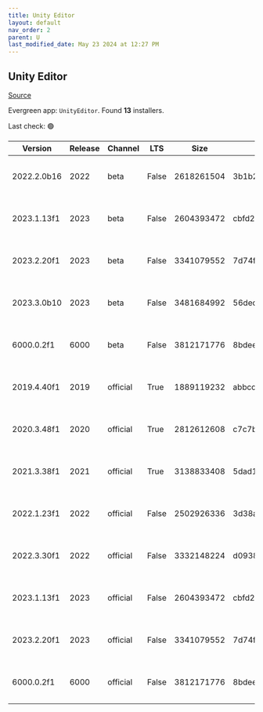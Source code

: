 ```yaml
---
title: Unity Editor
layout: default
nav_order: 2
parent: U
last_modified_date: May 23 2024 at 12:27 PM
---
```


## Unity Editor

[Source](https://unity.com/download)

Evergreen app: `UnityEditor`. Found **13** installers.

Last check: 🟢

| Version     | Release | Channel  | LTS   | Size       | Checksum                         | Type | URI                                                                                                                                                                                                                              |
| ----------- | ------- | -------- | ----- | ---------- | -------------------------------- | ---- | -------------------------------------------------------------------------------------------------------------------------------------------------------------------------------------------------------------------------------- |
| 2022.2.0b16 | 2022    | beta     | False | 2618261504 | 3b1b23d9ba1e50d02d00e7e0b05e8e77 | exe  | [https://beta.unity3d.com/download/3c3b3e6cd1d7/Windows64EditorInstaller/UnitySetup64-2022.2.0b16.exe](https://beta.unity3d.com/download/3c3b3e6cd1d7/Windows64EditorInstaller/UnitySetup64-2022.2.0b16.exe)                     |
| 2023.1.13f1 | 2023    | beta     | False | 2604393472 | cbfd25e0f43d52e95639b5e8cc8fb7f3 | exe  | [https://beta.unity3d.com/download/ffeab063bb93/Windows64EditorInstaller/UnitySetup64-2023.1.13f1.exe](https://beta.unity3d.com/download/ffeab063bb93/Windows64EditorInstaller/UnitySetup64-2023.1.13f1.exe)                     |
| 2023.2.20f1 | 2023    | beta     | False | 3341079552 | 7d74fd91acb564e4867b2b72c06ef90f | exe  | [https://beta.unity3d.com/download/0e25a174756c/Windows64EditorInstaller/UnitySetup64-2023.2.20f1.exe](https://beta.unity3d.com/download/0e25a174756c/Windows64EditorInstaller/UnitySetup64-2023.2.20f1.exe)                     |
| 2023.3.0b10 | 2023    | beta     | False | 3481684992 | 56decd86b800b3e57f6e9cba8b0da04e | exe  | [https://beta.unity3d.com/download/52ddac442a2c/Windows64EditorInstaller/UnitySetup64-2023.3.0b10.exe](https://beta.unity3d.com/download/52ddac442a2c/Windows64EditorInstaller/UnitySetup64-2023.3.0b10.exe)                     |
| 6000.0.2f1  | 6000    | beta     | False | 3812171776 | 8bdee4aeb797f5e3ac6ee9a8e06b822b | exe  | [https://beta.unity3d.com/download/c36be92430b9/Windows64EditorInstaller/UnitySetup64-6000.0.2f1.exe](https://beta.unity3d.com/download/c36be92430b9/Windows64EditorInstaller/UnitySetup64-6000.0.2f1.exe)                       |
| 2019.4.40f1 | 2019    | official | True  | 1889119232 | abbcc367795fd013af4e33c2ed00e5e2 | exe  | [https://download.unity3d.com/download_unity/ffc62b691db5/Windows64EditorInstaller/UnitySetup64-2019.4.40f1.exe](https://download.unity3d.com/download_unity/ffc62b691db5/Windows64EditorInstaller/UnitySetup64-2019.4.40f1.exe) |
| 2020.3.48f1 | 2020    | official | True  | 2812612608 | c7c7b0dcd1ac0223226b382413034297 | exe  | [https://download.unity3d.com/download_unity/b805b124c6b7/Windows64EditorInstaller/UnitySetup64-2020.3.48f1.exe](https://download.unity3d.com/download_unity/b805b124c6b7/Windows64EditorInstaller/UnitySetup64-2020.3.48f1.exe) |
| 2021.3.38f1 | 2021    | official | True  | 3138833408 | 5dad1bdae5a1cccfc4c09b0903fe4228 | exe  | [https://download.unity3d.com/download_unity/7a2fa5d8d101/Windows64EditorInstaller/UnitySetup64-2021.3.38f1.exe](https://download.unity3d.com/download_unity/7a2fa5d8d101/Windows64EditorInstaller/UnitySetup64-2021.3.38f1.exe) |
| 2022.1.23f1 | 2022    | official | False | 2502926336 | 3d38af19c6d4c91a95dafd863ba8f4ef | exe  | [https://download.unity3d.com/download_unity/9636b062134a/Windows64EditorInstaller/UnitySetup64-2022.1.23f1.exe](https://download.unity3d.com/download_unity/9636b062134a/Windows64EditorInstaller/UnitySetup64-2022.1.23f1.exe) |
| 2022.3.30f1 | 2022    | official | False | 3332148224 | d0938f71c7a531c687c7fe7b10f4bedc | exe  | [https://download.unity3d.com/download_unity/70558241b701/Windows64EditorInstaller/UnitySetup64-2022.3.30f1.exe](https://download.unity3d.com/download_unity/70558241b701/Windows64EditorInstaller/UnitySetup64-2022.3.30f1.exe) |
| 2023.1.13f1 | 2023    | official | False | 2604393472 | cbfd25e0f43d52e95639b5e8cc8fb7f3 | exe  | [https://download.unity3d.com/download_unity/ffeab063bb93/Windows64EditorInstaller/UnitySetup64-2023.1.13f1.exe](https://download.unity3d.com/download_unity/ffeab063bb93/Windows64EditorInstaller/UnitySetup64-2023.1.13f1.exe) |
| 2023.2.20f1 | 2023    | official | False | 3341079552 | 7d74fd91acb564e4867b2b72c06ef90f | exe  | [https://download.unity3d.com/download_unity/0e25a174756c/Windows64EditorInstaller/UnitySetup64-2023.2.20f1.exe](https://download.unity3d.com/download_unity/0e25a174756c/Windows64EditorInstaller/UnitySetup64-2023.2.20f1.exe) |
| 6000.0.2f1  | 6000    | official | False | 3812171776 | 8bdee4aeb797f5e3ac6ee9a8e06b822b | exe  | [https://download.unity3d.com/download_unity/c36be92430b9/Windows64EditorInstaller/UnitySetup64-6000.0.2f1.exe](https://download.unity3d.com/download_unity/c36be92430b9/Windows64EditorInstaller/UnitySetup64-6000.0.2f1.exe)   |
